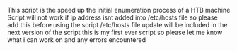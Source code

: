 This script is the speed up the initial enumeration process of a HTB machine
Script will not work if ip address isnt added into /etc/hosts file so please add this before using the script
/etc/hosts file update will be included in the next version of the script
this is my first ever script so please let me know what i can work on and any errors encountered
